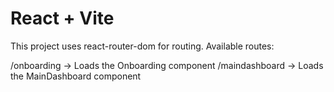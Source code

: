 # React + Vite

This project uses react-router-dom for routing. Available routes:

/onboarding → Loads the Onboarding component
/maindashboard → Loads the MainDashboard component
